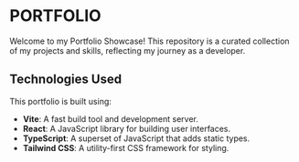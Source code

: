 # PORTFOLIO 

Welcome to my Portfolio Showcase! This repository is a curated collection of my projects and skills, reflecting my journey as a developer.

## Technologies Used
This portfolio is built using:
- **Vite**: A fast build tool and development server.
- **React**: A JavaScript library for building user interfaces.
- **TypeScript**: A superset of JavaScript that adds static types.
- **Tailwind CSS**: A utility-first CSS framework for styling.
